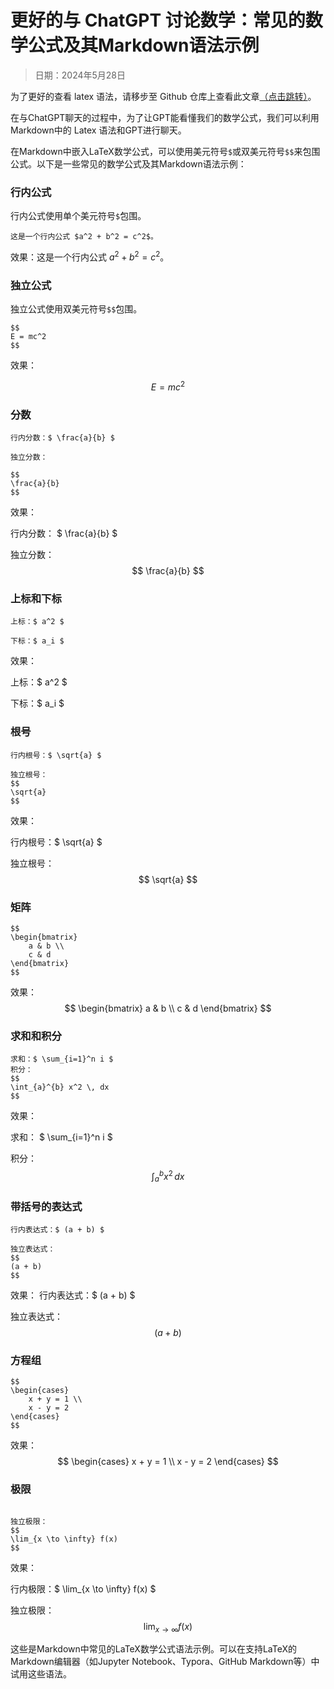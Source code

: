 <script type="text/javascript" async
  src="https://cdn.jsdelivr.net/npm/mathjax@3/es5/tex-mml-chtml.js">
</script>

# 更好的与 ChatGPT 讨论数学：常见的数学公式及其Markdown语法示例
> 日期：2024年5月28日

为了更好的查看 latex 语法，请移步至 Github 仓库上查看此文章[（点击跳转）](https://github.com/LeonYew-SWPU/LeonYew-s-Notes/blob/master/DevLog/OwnNotes/%E6%9B%B4%E5%A5%BD%E7%9A%84%E4%B8%8E%20ChatGPT%20%E8%AE%A8%E8%AE%BA%E6%95%B0%E5%AD%A6%EF%BC%9A%E5%B8%B8%E8%A7%81%E7%9A%84%E6%95%B0%E5%AD%A6%E5%85%AC%E5%BC%8F%E5%8F%8A%E5%85%B6Markdown%E8%AF%AD%E6%B3%95%E7%A4%BA%E4%BE%8B.md)。

在与ChatGPT聊天的过程中，为了让GPT能看懂我们的数学公式，我们可以利用Markdown中的 Latex 语法和GPT进行聊天。

在Markdown中嵌入LaTeX数学公式，可以使用美元符号`$`或双美元符号`$$`来包围公式。以下是一些常见的数学公式及其Markdown语法示例：

### 行内公式
行内公式使用单个美元符号`$`包围。

```这是一个行内公式 $a^2 + b^2 = c^2$。```

效果：这是一个行内公式 $a^2 + b^2 = c^2$。

### 独立公式
独立公式使用双美元符号`$$`包围。
```
$$
E = mc^2
$$
```
效果：

$$
E = mc^2
$$

### 分数

```
行内分数：$ \frac{a}{b} $

独立分数：

$$
\frac{a}{b}
$$
```

效果：

行内分数：
$ \frac{a}{b} $

独立分数：
$$
\frac{a}{b}
$$

### 上标和下标
```
上标：$ a^2 $

下标：$ a_i $
```
效果：

上标：$ a^2 $

下标：$ a_i $

### 根号
```
行内根号：$ \sqrt{a} $

独立根号：
$$
\sqrt{a}
$$
```

效果：

行内根号：$ \sqrt{a} $

独立根号：
$$
\sqrt{a}
$$

### 矩阵
```
$$
\begin{bmatrix}
    a & b \\
    c & d
\end{bmatrix}
$$
```
效果：
$$
\begin{bmatrix}
    a & b \\
    c & d
\end{bmatrix}
$$

### 求和和积分
```
求和：$ \sum_{i=1}^n i $
积分：
$$
\int_{a}^{b} x^2 \, dx
$$
```
效果：

求和：
$ \sum_{i=1}^n i $

积分：
$$
\int_{a}^{b} x^2 \, dx
$$

### 带括号的表达式
```
行内表达式：$ (a + b) $

独立表达式：
$$
(a + b)
$$
```
效果：
行内表达式：$ (a + b) $

独立表达式：
$$
(a + b)
$$

### 方程组
```
$$
\begin{cases}
    x + y = 1 \\
    x - y = 2
\end{cases}
$$
```
效果：
$$
\begin{cases}
    x + y = 1 \\
    x - y = 2
\end{cases}
$$

### 极限
```行内极限：$ \lim_{x \to \infty} f(x) $

独立极限：
$$
\lim_{x \to \infty} f(x)
$$
```
效果：

行内极限：$ \lim_{x \to \infty} f(x) $

独立极限：
$$
\lim_{x \to \infty} f(x)
$$

这些是Markdown中常见的LaTeX数学公式语法示例。可以在支持LaTeX的Markdown编辑器（如Jupyter Notebook、Typora、GitHub Markdown等）中试用这些语法。
